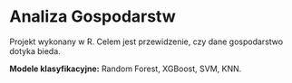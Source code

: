 # Analiza Gospodarstw

Projekt wykonany w R. Celem jest przewidzenie, czy dane gospodarstwo dotyka bieda.

**Modele klasyfikacyjne:** Random Forest, XGBoost, SVM, KNN.
